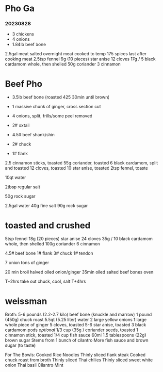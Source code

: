 # Pho Ga
### 20230828
- 3 chickens
- 4 onions
- 1.84lb beef bone

2.5gal
meat salted overnight
meat cooked to temp 175
spices last after cooking meat
2.5tsp fennel
9g (10 pieces) star anise
12 cloves
17g / 5 black cardamom whole, then shelled
50g coriander
3 cinnamon


# Beef Pho

- 3.5lb beef bone (roasted 425 30min until brown)
- 1 massive chunk of ginger, cross section cut
- 4 onions, split, frills/some peel removed


- 2# oxtail
- 4.5# beef shank/shin
- 2# chuck
- 1# flank

2.5 cinnamon sticks, toasted
55g coriander, toasted
6 black cardamom, split and toasted
12 cloves, toasted
10 star anise, toasted
2tsp fennel, toaste


10qt water

2tbsp regular salt

50g rock sugar




2.5gal water
40g fine salt
90g rock sugar

# toasted and crushed
5tsp fennel
18g (20 pieces) star anise
24 cloves
35g / 10 black cardamom whole, then shelled
100g coriander
6 cinnamon

4.5# beef bone
1# flank
3# chuck
1# tendon

7 onion
tons of ginger

20 min broil halved oiled onion/ginger
35min oiled salted beef bones oven

T+2hrs take out chuck, cool, salt
T+4hrs

# weissman
Broth:
    5-6  pounds (2.2-2.7 kilo) beef bone (knuckle and marrow)
    1 pound (450g) chuck roast
    5.5qt (5.25 liter) water
    2 large yellow onions
    1 large whole piece of ginger
    5 cloves, toasted
    5-6 star anise, toasted
    3 black cardamom pods *optional*
    1/3 cup (35g  ) coriander seeds, toasted
    1 cinnamon stick, toasted
    1/4 cup fish sauce 60ml
    1.5 tablespoons (22g) brown sugar
    Stems from 1 bunch of cilantro
    More fish sauce and brown sugar (to taste)

For The Bowls:
    Cooked Rice Noodles
    Thinly sliced flank steak
    Cooked chuck roast from broth
    Thinly sliced Thai chilies
    Thinly sliced sweet white onion
    Thai basil
    Cilantro
    Mint
